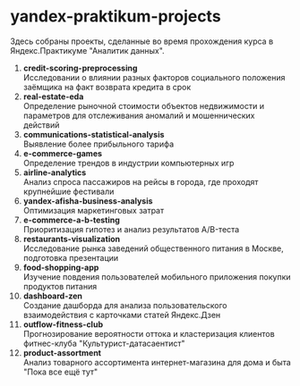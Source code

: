# yandex-praktikum-projects
Здесь собраны проекты, сделанные во время прохождения курса в Яндекс.Практикуме "Аналитик данных".  
1. **credit-scoring-preprocessing**  
Исследовании о влиянии разных факторов социального положения заёмщика на факт возврата кредита в срок
2. **real-estate-eda**  
Определение рыночной стоимости объектов недвижимости и параметров для отслеживания аномалий и мошеннических действий
3. **communications-statistical-analysis**  
Выявление более прибыльного тарифа
4. **e-commerce-games**  
Определение трендов в индустрии компьютерных игр
5. **airline-analytics**  
Анализ спроса пассажиров на рейсы в города, где проходят крупнейшие фестивали
6. **yandex-afisha-business-analysis**  
Оптимизация маркетинговых затрат
7. **e-commerce-a-b-testing**  
Приоритизация гипотез и анализ результатов A/B-теста
8. **restaurants-visualization**  
Исследование рынка заведений общественного питания в Москве, подготовка презентации
9. **food-shopping-app**  
Изучение повдения пользователей мобильного приложения покупки продуктов питания
10. **dashboard-zen**  
Создание дашборда для анализа пользовательского взаимодействия с карточками статей Яндекс.Дзен 
11. **outflow-fitness-club**  
Прогнозирование вероятности оттока и кластеризация клиентов фитнес-клуба "Культурист-датасаентист"
12. **product-assortment**  
Анализ товарного ассортимента интернет-магазина для дома и быта "Пока все ещё тут"